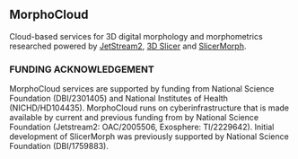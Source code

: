 ## MorphoCloud

Cloud-based services for 3D digital morphology and morphometrics researched powered by [JetStream2](https://docs.jetstream-cloud.org/), [3D Slicer](https://slicer.org) and [SlicerMorph](https://github.com/SlicerMorph/SlicerMorph).

### FUNDING ACKNOWLEDGEMENT

MorphoCloud services are supported by funding from National Science Foundation (DBI/2301405) and National Institutes of Health (NICHD/HD104435). MorphoCloud runs on cyberinfrastructure that is made available by current and previous funding from by National Science Foundation (Jetstream2: OAC/2005506, Exosphere: TI/2229642). Initial development of SlicerMorph was previously supported by National Science Foundation (DBI/1759883).

